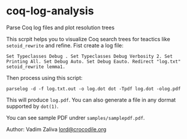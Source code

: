 # coq-log-analysis

Parse Coq log files and plot resolution trees

This scrpit helps you to visualize Coq search trees for teactics like `setoid_rewrite` and refine. Fist create a log file:

`Set Typeclasses Debug .
Set Typeclasses Debug Verbosity 2.
Set Printing All.
Set Debug Auto.
Set Debug Eauto.
Redirect "log.txt" setoid_rewrite lemma1.
`

Then process using this script:

`parselog -d -f log.txt.out -o log.dot
dot -Tpdf log.dot -olog.pdf
`

This will produce `log.pdf`. You can also generate a file in any dormat supported by `dot(1)`.

You can see sample PDF undrer `samples/samplepdf.pdf`.

Author: Vadim Zaliva lord@crocodile.org
